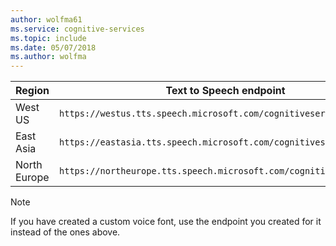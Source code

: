 ```yaml
---
author: wolfma61
ms.service: cognitive-services
ms.topic: include
ms.date: 05/07/2018
ms.author: wolfma
---
```


Region|	Text to Speech endpoint
-|-
West US|	`https://westus.tts.speech.microsoft.com/cognitiveservices/v1`
East Asia|	`https://eastasia.tts.speech.microsoft.com/cognitiveservices/v1`
North Europe|	`https://northeurope.tts.speech.microsoft.com/cognitiveservices/v1`

> [!NOTE]
> If you have created a custom voice font, use the endpoint you created for it instead of the ones above.
